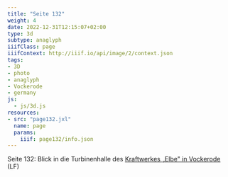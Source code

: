 ```yaml
---
title: "Seite 132"
weight: 4
date: 2022-12-31T12:15:07+02:00
type: 3d
subtype: anaglyph
iiifClass: page
iiifContext: http://iiif.io/api/image/2/context.json
tags:
- 3D
- photo
- anaglyph
- Vockerode
- germany
js:
  - js/3d.js
resources:
- src: "page132.jxl"
  name: page
  params:
    iiif: page132/info.json
---
```


Seite 132: Blick in die Turbinenhalle des [Kraftwerkes „Elbe" in Vockerode](https://de.wikipedia.org/wiki/Kraftwerk_Vockerode) (LF)
